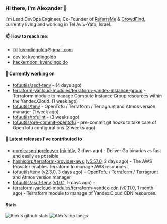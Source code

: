 ### Hi there, I'm Alexander 👋

I'm Lead DevOps Engineer, Co-Founder of [ReferrsMe](https://referrs.me/) & [CrowdFind](https://crowdfind.ai/), currently living and working in Tel Aviv-Yafo, Israel.

#### 📫 How to reach me:

- ✉️ kvendingoldo@gmail.com
- [dev.to: kvendingoldo](https://dev.to/kvendingoldo)
- [hackernoon: kvendingoldo](https://hackernoon.com/u/kvendingoldo)

#### 👷 Currently working on


- [tofuutils/asdf-tenv](https://github.com/tofuutils/asdf-tenv) -  (4 days ago)
- [terraform-yacloud-modules/terraform-yandex-instance-group](https://github.com/terraform-yacloud-modules/terraform-yandex-instance-group) - Terraform module to manage Compute Instance Group resources within the Yandex.Cloud. (1 week ago)
- [tofuutils/tenv](https://github.com/tofuutils/tenv) - OpenTofu / Terraform / Terragrunt and Atmos version manager (1 week ago)
- [tofuutils/tofulint](https://github.com/tofuutils/tofulint) -  (3 weeks ago)
- [tofuutils/pre-commit-opentofu](https://github.com/tofuutils/pre-commit-opentofu) - pre-commit git hooks to take care of OpenTofu configurations (3 weeks ago)

#### 🔭 Latest releases I've contributed to

- [goreleaser/goreleaser](https://github.com/goreleaser/goreleaser) ([nightly](https://github.com/goreleaser/goreleaser/releases/tag/nightly), 2 days ago) - Deliver Go binaries as fast and easily as possible
- [hashicorp/terraform-provider-aws](https://github.com/hashicorp/terraform-provider-aws) ([v5.57.0](https://github.com/hashicorp/terraform-provider-aws/releases/tag/v5.57.0), 2 days ago) - The AWS Provider enables Terraform to manage AWS resources.
- [tofuutils/tenv](https://github.com/tofuutils/tenv) ([v2.3.0](https://github.com/tofuutils/tenv/releases/tag/v2.3.0), 3 days ago) - OpenTofu / Terraform / Terragrunt and Atmos version manager
- [tofuutils/asdf-tenv](https://github.com/tofuutils/asdf-tenv) ([v1.0.1](https://github.com/tofuutils/asdf-tenv/releases/tag/v1.0.1), 5 days ago) - 
- [terraform-yacloud-modules/terraform-yandex-cdn](https://github.com/terraform-yacloud-modules/terraform-yandex-cdn) ([v0.11.0](https://github.com/terraform-yacloud-modules/terraform-yandex-cdn/releases/tag/v0.11.0), 1 month ago) - Terraform module to manage of Yandex.Cloud CDN resources.

#### Stats

![Alex's github stats](https://github-readme-stats.vercel.app/api?username=kvendingoldo&show_icons=true&theme=default&disable_animations=true&count_private=true&hide_rank=true&include_all_commits=true&custom_title=GitHub%20Stats&line_height=20)
![Alex's top langs](https://github-readme-stats.vercel.app/api/top-langs/?username=kvendingoldo&hide=tex,html,hcl,css,jupyter%20notebook&layout=compact)
